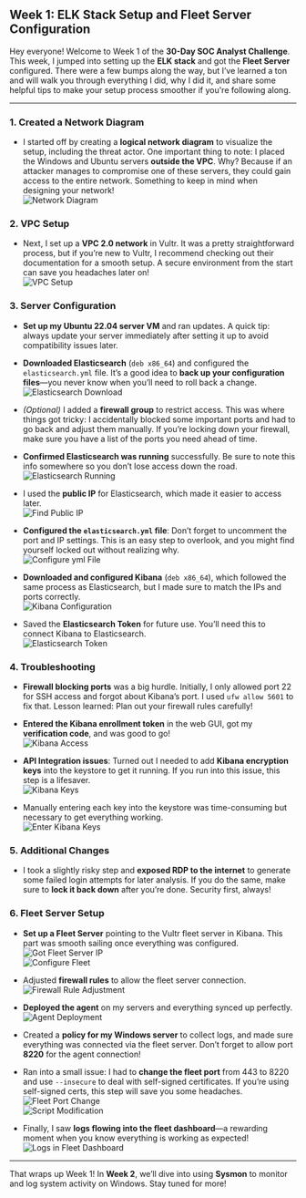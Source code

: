 ## Week 1: ELK Stack Setup and Fleet Server Configuration

Hey everyone! Welcome to Week 1 of the **30-Day SOC Analyst Challenge**. This week, I jumped into setting up the **ELK stack** and got the **Fleet Server** configured. There were a few bumps along the way, but I’ve learned a ton and will walk you through everything I did, why I did it, and share some helpful tips to make your setup process smoother if you're following along.

---

### 1. **Created a Network Diagram**
- I started off by creating a **logical network diagram** to visualize the setup, including the threat actor. One important thing to note: I placed the Windows and Ubuntu servers **outside the VPC**. Why? Because if an attacker manages to compromise one of these servers, they could gain access to the entire network. Something to keep in mind when designing your network!  
  ![Network Diagram](https://github.com/Jacob-Brown-950/30-Day-SOC-Challenge/blob/main/Network%20Logical%20View.PNG)

### 2. **VPC Setup**
- Next, I set up a **VPC 2.0 network** in Vultr. It was a pretty straightforward process, but if you’re new to Vultr, I recommend checking out their documentation for a smooth setup. A secure environment from the start can save you headaches later on!  
  ![VPC Setup](https://github.com/Jacob-Brown-950/30-Day-SOC-Challenge/blob/main/Screenshots/Step%202%20Click%20%22Add%20VPC%202.0%22.png)

### 3. **Server Configuration**
- **Set up my Ubuntu 22.04 server VM** and ran updates. A quick tip: always update your server immediately after setting it up to avoid compatibility issues later.  
- **Downloaded Elasticsearch** (`deb x86_64`) and configured the `elasticsearch.yml` file. It’s a good idea to **back up your configuration files**—you never know when you’ll need to roll back a change.  
  ![Elasticsearch Download](https://github.com/Jacob-Brown-950/30-Day-SOC-Challenge/blob/main/Screenshots/Step%203%20Downloading%20Elasticsearch.png)
  
- *(Optional)* I added a **firewall group** to restrict access. This was where things got tricky: I accidentally blocked some important ports and had to go back and adjust them manually. If you’re locking down your firewall, make sure you have a list of the ports you need ahead of time.

- **Confirmed Elasticsearch was running** successfully. Be sure to note this info somewhere so you don’t lose access down the road.  
  ![Elasticsearch Running](https://github.com/Jacob-Brown-950/30-Day-SOC-Challenge/blob/main/Screenshots/Step%204%20Make%20Sure%20You%20Save%20This%20info!.png)

- I used the **public IP** for Elasticsearch, which made it easier to access later.  
  ![Find Public IP](https://github.com/Jacob-Brown-950/30-Day-SOC-Challenge/blob/main/Screenshots/Step%205%20Set%20it%20to%20this%20so%20you%20can%20access%20it%20via%20SOC%20Laptop.png)

- **Configured the `elasticsearch.yml` file**: Don’t forget to uncomment the port and IP settings. This is an easy step to overlook, and you might find yourself locked out without realizing why.  
  ![Configure yml File](https://github.com/Jacob-Brown-950/30-Day-SOC-Challenge/blob/main/Screenshots/Step%206%20Configure%20elasticsearch%20yml%20file.png)

- **Downloaded and configured Kibana** (`deb x86_64`), which followed the same process as Elasticsearch, but I made sure to match the IPs and ports correctly.  
  ![Kibana Configuration](https://github.com/Jacob-Brown-950/30-Day-SOC-Challenge/blob/main/Screenshots/Step%207%20Configure%20Kibana%20yml.png)

- Saved the **Elasticsearch Token** for future use. You’ll need this to connect Kibana to Elasticsearch.  
  ![Elasticsearch Token](https://github.com/Jacob-Brown-950/30-Day-SOC-Challenge/blob/main/Screenshots/Step%208%20Get%20your%20Token.png)

### 4. **Troubleshooting**
- **Firewall blocking ports** was a big hurdle. Initially, I only allowed port 22 for SSH access and forgot about Kibana’s port. I used `ufw allow 5601` to fix that. Lesson learned: Plan out your firewall rules carefully!  
- **Entered the Kibana enrollment token** in the web GUI, got my **verification code**, and was good to go!  
  ![Kibana Access](https://github.com/Jacob-Brown-950/30-Day-SOC-Challenge/blob/main/Screenshots/Step%209%20Got%20in%20to%20Kibana!%20now%20paste%20your%20key%20in.png)

- **API Integration issues**: Turned out I needed to add **Kibana encryption keys** into the keystore to get it running. If you run into this issue, this step is a lifesaver.  
  ![Kibana Keys](https://github.com/Jacob-Brown-950/30-Day-SOC-Challenge/blob/main/Screenshots/Step%2011%20Get%20your%20encryption%20keys.png)

- Manually entering each key into the keystore was time-consuming but necessary to get everything working.  
  ![Enter Kibana Keys](https://github.com/Jacob-Brown-950/30-Day-SOC-Challenge/blob/main/Screenshots/Step%2012%20Enter%20those%20keys%20into%20the%20keystore.png)

### 5. **Additional Changes**
- I took a slightly risky step and **exposed RDP to the internet** to generate some failed login attempts for later analysis. If you do the same, make sure to **lock it back down** after you’re done. Security first, always!

### 6. **Fleet Server Setup**
- **Set up a Fleet Server** pointing to the Vultr fleet server in Kibana. This part was smooth sailing once everything was configured.  
  ![Got Fleet Server IP](https://github.com/Jacob-Brown-950/30-Day-SOC-Challenge/blob/main/Screenshots/Step%2013%20Get%20Public%20IP%20of%20Fleet%20Server%20.png)  
  ![Configure Fleet](https://github.com/Jacob-Brown-950/30-Day-SOC-Challenge/blob/main/Screenshots/Step%2014%20Point%20Fleet%20Server%20in%20Kibana%20to%20IP.png)

- Adjusted **firewall rules** to allow the fleet server connection.  
  ![Firewall Rule Adjustment](https://github.com/Jacob-Brown-950/30-Day-SOC-Challenge/blob/main/Screenshots/Step%2016%20Add%20firewall%20rule%20to%20allow%20fleet%20server%20connection.png)

- **Deployed the agent** on my servers and everything synced up perfectly.  
  ![Agent Deployment](https://github.com/Jacob-Brown-950/30-Day-SOC-Challenge/blob/main/Screenshots/Step%2017%20Agent%20Installed%20Successfuly!%20.png)

- Created a **policy for my Windows server** to collect logs, and made sure everything was connected via the fleet server. Don’t forget to allow port **8220** for the agent connection!

- Ran into a small issue: I had to **change the fleet port** from 443 to 8220 and use `--insecure` to deal with self-signed certificates. If you’re using self-signed certs, this step will save you some headaches.  
  ![Fleet Port Change](https://github.com/Jacob-Brown-950/30-Day-SOC-Challenge/blob/main/Screenshots/Step%2018%20Go%20to%20fleet%20and%20change%20the%20port!.png)  
  ![Script Modification](https://github.com/Jacob-Brown-950/30-Day-SOC-Challenge/blob/main/Screenshots/Step%2019%20Fix%20the%20script%20and%20run%20again%2C%20success.png)

- Finally, I saw **logs flowing into the fleet dashboard**—a rewarding moment when you know everything is working as expected!  
  ![Logs in Fleet Dashboard](https://github.com/Jacob-Brown-950/30-Day-SOC-Challenge/blob/main/Screenshots/Step%2021%20See%20if%20you%20got%20logs!%20.png)

---

That wraps up Week 1! In **Week 2**, we’ll dive into using **Sysmon** to monitor and log system activity on Windows. Stay tuned for more!
